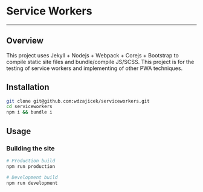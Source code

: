 
# Service Workers

-----

## Overview

This project uses Jekyll + Nodejs + Webpack + Corejs + Bootstrap to compile static site files and bundle/compile JS/SCSS. This project is for the testing of service workers and implementing of other PWA techniques.

## Installation

```bash
git clone git@github.com:wdzajicek/serviceworkers.git
cd serviceworkers
npm i && bundle i
```

## Usage

### Building the site

```bash
# Production build
npm run production

# Development build
npm run development
```